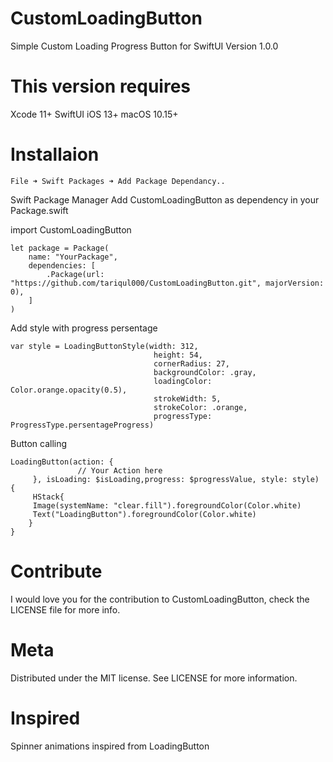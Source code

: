 # CustomLoadingButton

Simple Custom Loading Progress Button for SwiftUI
Version 1.0.0

# This version requires 
Xcode 11+
SwiftUI
iOS 13+
macOS 10.15+

# Installaion

```
File ➜ Swift Packages ➜ Add Package Dependancy..
```

Swift Package Manager
Add CustomLoadingButton as dependency in your Package.swift


import CustomLoadingButton

```
let package = Package(
    name: "YourPackage",
    dependencies: [
        .Package(url: "https://github.com/tariqul000/CustomLoadingButton.git", majorVersion: 0),
    ]
)
```


Add style with progress persentage 

```
var style = LoadingButtonStyle(width: 312,
                                height: 54,
                                cornerRadius: 27,
                                backgroundColor: .gray,
                                loadingColor: Color.orange.opacity(0.5),
                                strokeWidth: 5,
                                strokeColor: .orange,
                                progressType: ProgressType.persentageProgress)
```                           
                                

Button calling 

```
LoadingButton(action: {
               // Your Action here
     }, isLoading: $isLoading,progress: $progressValue, style: style) {
     HStack{
     Image(systemName: "clear.fill").foregroundColor(Color.white)
     Text("LoadingButton").foregroundColor(Color.white)
    }
}
```

# Contribute
I would love you for the contribution to CustomLoadingButton, check the LICENSE file for more info.

# Meta
Distributed under the MIT license. See LICENSE for more information.

# Inspired
Spinner animations inspired from LoadingButton
